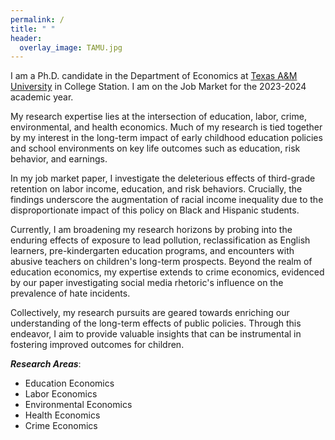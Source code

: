 ```yaml
---
permalink: /
title: " "
header:
  overlay_image: TAMU.jpg
---
```


I am a Ph.D. candidate in the Department of Economics at [Texas A&M University](https://liberalarts.tamu.edu/economics/) in College Station. I am on the Job Market for the 2023-2024 academic year.

My research expertise lies at the intersection of education, labor, crime, environmental, and health economics. Much of my research is tied together by my interest in the long-term impact of early childhood education policies and school environments on key life outcomes such as education, risk behavior, and earnings.

In my job market paper, I investigate the deleterious effects of third-grade retention on labor income, education, and risk behaviors. Crucially, the findings underscore the augmentation of racial income inequality due to the disproportionate impact of this policy on Black and Hispanic students.

Currently, I am broadening my research horizons by probing into the enduring effects of exposure to lead pollution, reclassification as English learners, pre-kindergarten education programs, and encounters with abusive teachers on children's long-term prospects.
Beyond the realm of education economics, my expertise extends to crime economics, evidenced by our paper investigating social media rhetoric's influence on the prevalence of hate incidents. 

Collectively, my research pursuits are geared towards enriching our understanding of the long-term effects of public policies. Through this endeavor, I aim to provide valuable insights that can be instrumental in fostering improved outcomes for children.

***Research Areas***: 
- Education Economics
- Labor Economics
- Environmental Economics
- Health Economics
- Crime Economics




